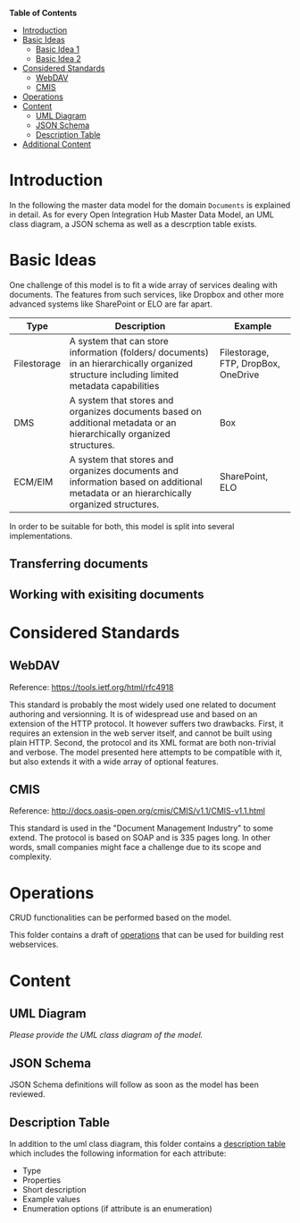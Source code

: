 
**Table of Contents**

<!-- TOC depthFrom:1 depthTo:6 withLinks:1 updateOnSave:1 orderedList:0 -->

- [Introduction](#introduction)
- [Basic Ideas](#basic-ideas)
	- [Basic Idea 1](#basic-idea-1)
	- [Basic Idea 2](#basic-idea-2)
- [Considered Standards](#considered-standards)
	- [WebDAV](#webdav)
	- [CMIS](#cmis)
- [Operations](#operations)
- [Content](#content)
	- [UML Diagram](#uml-diagram)
	- [JSON Schema](#json-schema)
	- [Description Table](#description-table)
- [Additional Content](#additional-content)

<!-- /TOC -->


# Introduction

In the following the master data model for the domain `Documents` is explained in detail. As for every Open Integration Hub Master Data Model, an UML class diagram, a JSON schema as well as a descrption table exists.

# Basic Ideas

One challenge of this model is to fit a wide array of services dealing with documents.
The features from such services, like Dropbox and other more advanced systems like SharePoint or ELO are far apart.

|Type|Description|Example|
|---|---|---|
|Filestorage|A system that can store information (folders/ documents) in an hierarchically organized structure including limited metadata capabilities|Filestorage, FTP, DropBox, OneDrive|
|DMS|A system that stores and organizes documents based on additional metadata or an hierarchically organized structures.|Box|
|ECM/EIM|A system that stores and organizes documents and information based on additional metadata or an hierarchically organized structures.|SharePoint, ELO|

In order to be suitable for both, this model is split into several implementations.

## Transferring documents

## Working with exisiting documents

# Considered Standards

## WebDAV

Reference: https://tools.ietf.org/html/rfc4918

This standard is probably the most widely used one related to document authoring and versionning. 
It is of widespread use and based on an extension of the HTTP protocol.
It however suffers two drawbacks. First, it requires an extension in the web server itself, and cannot be built using plain HTTP.
Second, the protocol and its XML format are both non-trivial and verbose. 
The model presented here attempts to be compatible with it, but also extends it with a wide array of optional features.

## CMIS

Reference: http://docs.oasis-open.org/cmis/CMIS/v1.1/CMIS-v1.1.html

This standard is used in the "Document Management Industry" to some extend.
The protocol is based on SOAP and is 335 pages long. In other words, small companies might face a challenge due to its scope and complexity.

# Operations

CRUD functionalities can be performed based on the model.

This folder contains a draft of [operations](DocumentModelDescription.md) that can be used for building rest webservices.

# Content

## UML Diagram

_Please provide the UML class diagram of the model._

## JSON Schema

JSON Schema definitions will follow as soon as the model has been reviewed.

## Description Table

In addition to the uml class diagram, this folder contains a [description table](DocumentModelDescription.md) which includes the following information for each attribute:
- Type
- Properties
- Short description
- Example values
- Enumeration options (if attribute is an enumeration)


